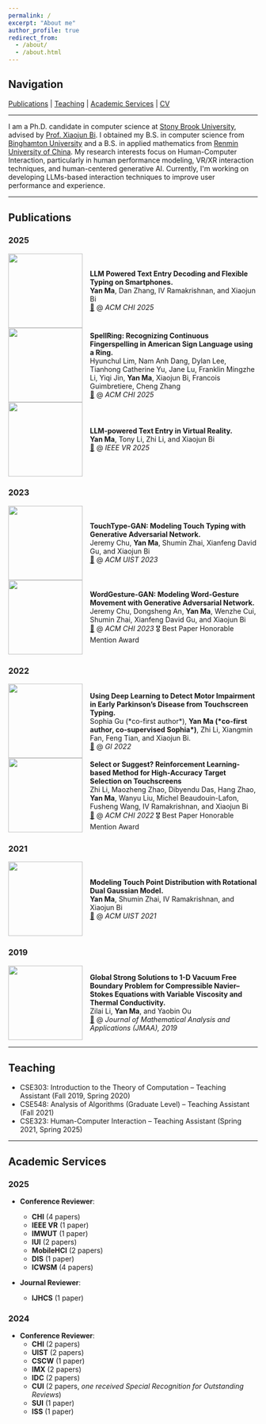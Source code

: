 ```yaml
---
permalink: /
excerpt: "About me"
author_profile: true
redirect_from:
  - /about/
  - /about.html
---
```


## Navigation  
[Publications](#publications) | [Teaching](#teaching) | [Academic Services](#academic-services) | [CV](cv.pdf)

---

I am a Ph.D. candidate in computer science at [Stony Brook University](https://www.stonybrook.edu), advised by [Prof. Xiaojun Bi](https://www3.cs.stonybrook.edu/~xiaojun/). I obtained my B.S. in computer science from [Binghamton University](https://www.binghamton.edu/) and a B.S. in applied mathematics from [Renmin University of China](https://en.ruc.edu.cn/). My research interests focus on Human-Computer Interaction, particularly in human performance modeling, VR/XR interaction techniques, and human-centered generative AI. Currently, I'm working on developing LLMs-based interaction techniques to improve user performance and experience.

---

## Publications  

### 2025

<div style="display: flex; align-items: center;">
  <img src="path_to_image.jpg" width="150" style="margin-right: 15px;">
  <div>
    <b>LLM Powered Text Entry Decoding and Flexible Typing on Smartphones.</b><br>
    <b>Yan Ma</b>, Dan Zhang, IV Ramakrishnan, and Xiaojun Bi<br>
    <a href="https://dl.acm.org/doi/10.1145/XXXXXX">📄</a> @ <i>ACM CHI 2025</i>
  </div>
</div>



<div style="display: flex; align-items: center;">
  <img src="path_to_image.jpg" width="150" style="margin-right: 15px;">
  <div>
    <b>SpellRing: Recognizing Continuous Fingerspelling in American Sign Language using a Ring.</b><br>
    Hyunchul Lim, Nam Anh Dang, Dylan Lee, Tianhong Catherine Yu, Jane Lu, Franklin Mingzhe Li, Yiqi Jin, <b>Yan Ma</b>, Xiaojun Bi, Francois Guimbretiere, Cheng Zhang<br>
    <a href="https://dl.acm.org/doi/10.1145/XXXXXX">📄</a> @ <i>ACM CHI 2025</i>
  </div>
</div>



<div style="display: flex; align-items: center;">
  <img src="path_to_image.jpg" width="150" style="margin-right: 15px;">
  <div>
    <b>LLM-powered Text Entry in Virtual Reality.</b><br>
    <b>Yan Ma</b>, Tony Li, Zhi Li, and Xiaojun Bi<br>
    <a href="https://dl.acm.org/doi/10.1145/XXXXXX">📄</a> @ <i>IEEE VR 2025</i>
  </div>
</div>

### 2023

<div style="display: flex; align-items: center;">
  <img src="path_to_image.jpg" width="150" style="margin-right: 15px;">
  <div>
    <b>TouchType-GAN: Modeling Touch Typing with Generative Adversarial Network.</b><br>
    Jeremy Chu, <b>Yan Ma</b>, Shumin Zhai, Xianfeng David Gu, and Xiaojun Bi<br>
    <a href="https://dl.acm.org/doi/10.1145/XXXXXX">📄</a> @ <i>ACM UIST 2023</i>
  </div>
</div>



<div style="display: flex; align-items: center;">
  <img src="path_to_image.jpg" width="150" style="margin-right: 15px;">
  <div>
    <b>WordGesture-GAN: Modeling Word-Gesture Movement with Generative Adversarial Network.</b><br>
    Jeremy Chu, Dongsheng An, <b>Yan Ma</b>, Wenzhe Cui, Shumin Zhai, Xianfeng David Gu, and Xiaojun Bi<br>
    <a href="https://dl.acm.org/doi/10.1145/XXXXXX">📄</a> @ <i>ACM CHI 2023</i> 🎖 Best Paper Honorable Mention Award
  </div>
</div>

### 2022

<div style="display: flex; align-items: center;">
  <img src="path_to_image.jpg" width="150" style="margin-right: 15px;">
  <div>
    <b>Using Deep Learning to Detect Motor Impairment in Early Parkinson’s Disease from Touchscreen Typing.</b><br>
    Sophia Gu (*co-first author*), <b>Yan Ma (*co-first author, co-supervised Sophia*)</b>, Zhi Li, Xiangmin Fan, Feng Tian, and Xiaojun Bi.<br>
    <a href="https://dl.acm.org/doi/10.1145/XXXXXX">📄</a> @ <i>GI 2022</i> 
  </div>
</div>



<div style="display: flex; align-items: center;">
  <img src="path_to_image.jpg" width="150" style="margin-right: 15px;">
  <div>
    <b>Select or Suggest? Reinforcement Learning-based Method for High-Accuracy Target Selection on Touchscreens</b><br>
    Zhi Li, Maozheng Zhao, Dibyendu Das, Hang Zhao, <b>Yan Ma</b>, Wanyu Liu, Michel Beaudouin-Lafon, Fusheng Wang, IV Ramakrishnan, and Xiaojun Bi<br>
    <a href="https://dl.acm.org/doi/10.1145/XXXXXX">📄</a> @ <i>ACM CHI 2022</i> 🎖 Best Paper Honorable Mention Award
  </div>
</div>

### 2021

<div style="display: flex; align-items: center;">
  <img src="path_to_image.jpg" width="150" style="margin-right: 15px;">
  <div>
    <b>Modeling Touch Point Distribution with Rotational Dual Gaussian Model.</b><br>
    <b>Yan Ma</b>, Shumin Zhai, IV Ramakrishnan, and Xiaojun Bi<br>
    <a href="https://dl.acm.org/doi/10.1145/XXXXXX">📄</a> @ <i>ACM UIST 2021</i>
  </div>
</div>

### 2019

<div style="display: flex; align-items: center;">
  <img src="path_to_image.jpg" width="150" style="margin-right: 15px;">
  <div>
    <b>Global Strong Solutions to 1-D Vacuum Free Boundary Problem for Compressible Navier–Stokes Equations with Variable Viscosity and Thermal Conductivity.</b><br>
    Zilai Li, <b>Yan Ma</b>, and Yaobin Ou<br>
    <a href="https://doi.org/10.1016/j.jmaa.2019.XXXXX">📄</a> @ <i>Journal of Mathematical Analysis and Applications (JMAA), 2019</i>
  </div>
</div>

---

## Teaching  

- CSE303: Introduction to the Theory of Computation – Teaching Assistant (Fall 2019, Spring 2020)
- CSE548: Analysis of Algorithms (Graduate Level) – Teaching Assistant (Fall 2021)
- CSE323: Human-Computer Interaction – Teaching Assistant (Spring 2021, Spring 2025)

---

## Academic Services  

### 2025  
- **Conference Reviewer**:  
  - **CHI** (4 papers)  
  - **IEEE VR** (1 paper)  
  - **IMWUT** (1 paper)  
  - **IUI** (2 papers)  
  - **MobileHCI** (2 papers)  
  - **DIS** (1 paper)  
  - **ICWSM** (4 papers)  

- **Journal Reviewer**:
  - **IJHCS** (1 paper)

### 2024  
- **Conference Reviewer**:  
  - **CHI** (2 papers)  
  - **UIST** (2 papers)  
  - **CSCW** (1 paper)  
  - **IMX** (2 papers)  
  - **IDC** (2 papers)  
  - **CUI** (2 papers, *one received Special Recognition for Outstanding Reviews*)  
  - **SUI** (1 paper)  
  - **ISS** (1 paper)  
